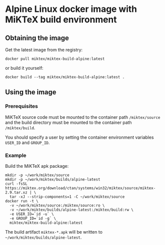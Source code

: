 # Alpine Linux docker image with MiKTeX build environment

## Obtaining the image

Get the latest image from the registry:

    docker pull miktex/miktex-build-alpine:latest

or build it yourself:

    docker build --tag miktex/miktex-build-alpine:latest .

## Using the image

### Prerequisites

MiKTeX source code must be mounted to the container path
`/miktex/source` and the build directory must be mounted to the
container path `/miktex/build`.

You should specify a user by setting the container environment
variables `USER_ID` and `GROUP_ID`.

### Example

Build the MiKTeX apk package:

    mkdir -p ~/work/miktex/source
    mkdir -p ~/work/miktex/builds/alpine-latest
    curl -fsSL https://miktex.org/download/ctan/systems/win32/miktex/source/miktex-2.9.tar.xz | \
      tar -xJ --strip-components=1 -C ~/work/miktex/source
    docker run -t \
      -v ~/work/miktex/source:/miktex/source:ro \
      -v ~/work/miktex/builds/alpine-latest:/miktex/build:rw \
      -e USER_ID=`id -u` \
      -e GROUP_ID=`id -g` \
      miktex/miktex-build-alpine:latest

The build artifact `miktex-*.apk` will be written to
`~/work/miktex/builds/alpine-latest`.

